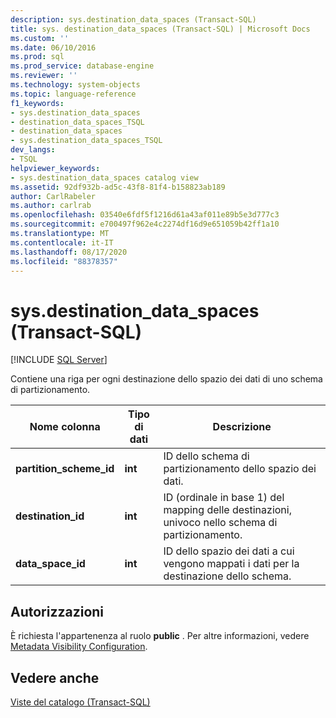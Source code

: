 ```yaml
---
description: sys.destination_data_spaces (Transact-SQL)
title: sys. destination_data_spaces (Transact-SQL) | Microsoft Docs
ms.custom: ''
ms.date: 06/10/2016
ms.prod: sql
ms.prod_service: database-engine
ms.reviewer: ''
ms.technology: system-objects
ms.topic: language-reference
f1_keywords:
- sys.destination_data_spaces
- destination_data_spaces_TSQL
- destination_data_spaces
- sys.destination_data_spaces_TSQL
dev_langs:
- TSQL
helpviewer_keywords:
- sys.destination_data_spaces catalog view
ms.assetid: 92df932b-ad5c-43f8-81f4-b158823ab189
author: CarlRabeler
ms.author: carlrab
ms.openlocfilehash: 03540e6fdf5f1216d61a43af011e89b5e3d777c3
ms.sourcegitcommit: e700497f962e4c2274df16d9e651059b42ff1a10
ms.translationtype: MT
ms.contentlocale: it-IT
ms.lasthandoff: 08/17/2020
ms.locfileid: "88378357"
---
```

# <a name="sysdestination_data_spaces-transact-sql"></a>sys.destination_data_spaces (Transact-SQL)
[!INCLUDE [SQL Server](../../includes/applies-to-version/sqlserver.md)]

  Contiene una riga per ogni destinazione dello spazio dei dati di uno schema di partizionamento.  
  
|Nome colonna|Tipo di dati|Descrizione|  
|-----------------|---------------|-----------------|  
|**partition_scheme_id**|**int**|ID dello schema di partizionamento dello spazio dei dati.|  
|**destination_id**|**int**|ID (ordinale in base 1) del mapping delle destinazioni, univoco nello schema di partizionamento.|  
|**data_space_id**|**int**|ID dello spazio dei dati a cui vengono mappati i dati per la destinazione dello schema.|  
  
## <a name="permissions"></a>Autorizzazioni  
 È richiesta l'appartenenza al ruolo **public** . Per altre informazioni, vedere [Metadata Visibility Configuration](../../relational-databases/security/metadata-visibility-configuration.md).  
  
## <a name="see-also"></a>Vedere anche  
 [Viste del catalogo &#40;Transact-SQL&#41;](../../relational-databases/system-catalog-views/catalog-views-transact-sql.md)  
  
  
